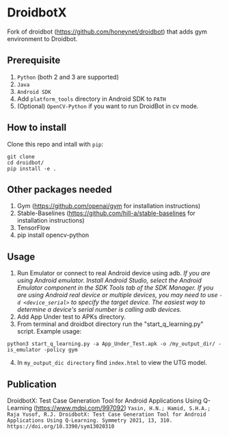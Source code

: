 # DroidbotX
Fork of droidbot (https://github.com/honeynet/droidbot) that adds gym environment to Droidbot.

## Prerequisite
1. `Python` (both 2 and 3 are supported)
2. `Java`
3. `Android SDK`
4. Add `platform_tools` directory in Android SDK to `PATH`
5. (Optional) `OpenCV-Python` if you want to run DroidBot in cv mode.

## How to install
Clone this repo and intall with `pip`:

```shell
git clone
cd droidbot/
pip install -e .
```
## Other packages needed
1. Gym (https://github.com/openai/gym for installation instructions)
2. Stable-Baselines (https://github.com/hill-a/stable-baselines for installation instructions)
3. TensorFlow
4. pip install opencv-python

## Usage
1. Run Emulator or connect to real Android device using adb.
     *If you are using Android emulator. Install Android Studio, select the Android Emulator component in the SDK Tools tab of the SDK Manager.*
     *If you are using Android real device or multiple devices, you may need to use `-d <device_serial>` to specify the target device. The easiest way to determine a device's serial number is calling adb devices.*
2. Add App Under test to APKs directory.
3. From terminal and droidbot directory run the "start_q_learning.py" script. Example usage: 

`python3 start_q_learning.py -a App_Under_Test.apk -o /my_output_dir/ -is_emulator -policy gym`

4. In `my_output_dic directory` find `index.html` to view the UTG model.

## Publication 
DroidbotX: Test Case Generation Tool for Android Applications Using Q-Learning
(https://www.mdpi.com/997092)
```Yasin, H.N.; Hamid, S.H.A.; Raja Yusof, R.J. DroidbotX: Test Case Generation Tool for Android Applications Using Q-Learning. Symmetry 2021, 13, 310. https://doi.org/10.3390/sym13020310```



